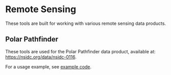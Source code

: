 # Remote Sensing

These tools are built for working with various remote sensing data products.

## Polar Pathfinder

These tools are used for the Polar Pathfinder data product, available at:
https://nsidc.org/data/nsidc-0116.

For a usage example, see  [example code](/Remote_Sensing/Polar_Pathfinder/Usage_Example/Example.m).
